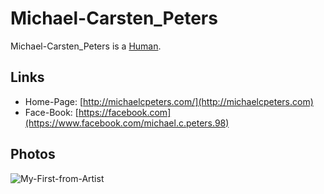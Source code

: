 # Michael-Carsten_Peters

Michael-Carsten_Peters is a [Human](40000001.md).

## Links

- Home-Page: [http://michaelcpeters.com/](http://michaelcpeters.com)
- Face-Book: [https://facebook.com](https://www.facebook.com/michael.c.peters.98)

## Photos

![My-First-from-Artist](400000206.jpg)
